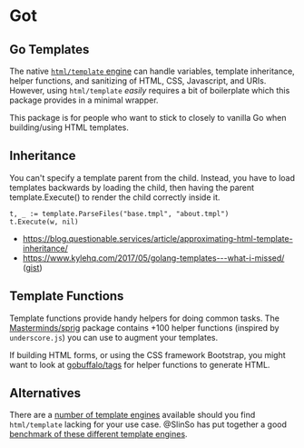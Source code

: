 # Got
## Go Templates

The native [`html/template` engine](https://golang.org/pkg/html/template/) can handle variables, template inheritance, helper functions, and sanitizing of HTML, CSS, Javascript, and URIs. However, using `html/template` _easily_ requires a bit of boilerplate which this package provides in a minimal wrapper.

This package is for people who want to stick to closely to vanilla Go when building/using HTML templates.

## Inheritance

You can't specify a template parent from the child. Instead, you have to load templates backwards by loading the child, then having the parent template.Execute() to render the child correctly inside it.

    t, _ := template.ParseFiles("base.tmpl", "about.tmpl")
    t.Execute(w, nil)

- https://blog.questionable.services/article/approximating-html-template-inheritance/
- https://www.kylehq.com/2017/05/golang-templates---what-i-missed/ ([gist](https://gitlab.com/snippets/1662623))

## Template Functions

Template functions provide handy helpers for doing common tasks. The [Masterminds/sprig](https://github.com/Masterminds/sprig) package contains +100 helper functions (inspired by `underscore.js`) you can use to augment your templates.

If building HTML forms, or using the CSS framework Bootstrap, you might want to look at [gobuffalo/tags](https://github.com/gobuffalo/tags) for helper functions to generate HTML.

## Alternatives

There are a [number of template engines](https://awesome-go.com/#template-engines) available should you find `html/template` lacking for your use case. @SlinSo has put together a good [benchmark of these different template engines](https://github.com/SlinSo/goTemplateBenchmark).
